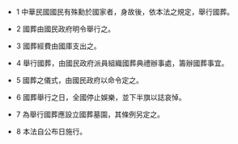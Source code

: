 * 1 中華民國國民有殊勳於國家者，身故後，依本法之規定，舉行國葬。

* 2 國葬由國民政府明令舉行之。

* 3 國葬經費由國庫支出之。

* 4 舉行國葬，由國民政府派員組織國葬典禮辦事處，籌辦國葬事宜。

* 5 國葬之儀式，由國民政府以命令定之。

* 6 國葬舉行之日，全國停止娛樂，並下半旗以誌哀悼。

* 7 為舉行國葬應設立國葬墓園，其條例另定之。

* 8 本法自公布日施行。

